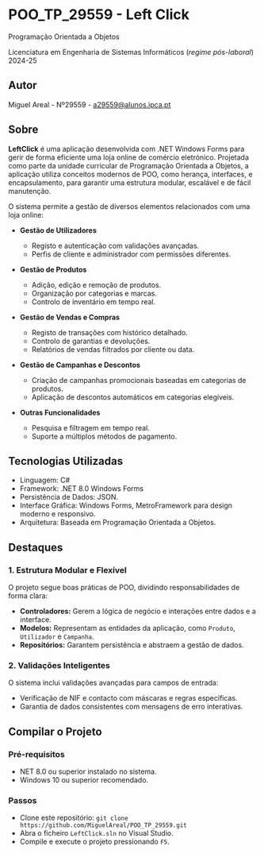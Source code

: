 
# POO_TP_29559 - Left Click

Programação Orientada a Objetos

Licenciatura em Engenharia de Sistemas Informáticos (*regime pós-laboral*) 2024-25

## Autor
Miguel Areal - Nº29559 - a29559@alunos.ipca.pt
## Sobre
**LeftClick** é uma aplicação desenvolvida com .NET Windows Forms para gerir de forma eficiente uma loja online de comércio eletrónico. Projetada como parte da unidade curricular de Programação Orientada a Objetos, a aplicação utiliza conceitos modernos de POO, como herança, interfaces, e encapsulamento, para garantir uma estrutura modular, escalável e de fácil manutenção.

O sistema permite a gestão de diversos elementos relacionados com uma loja online:

 - **Gestão de Utilizadores**
	 - Registo e autenticação com validações avançadas.
	 - Perfis de cliente e administrador com permissões diferentes.
 - **Gestão de Produtos**
	 - Adição, edição e remoção de produtos.
	 - Organização por categorias e marcas.
	 - Controlo de inventário em tempo real.
 - **Gestão de Vendas e Compras**
	 - Registo de transações com histórico detalhado.
	 - Controlo de garantias e devoluções.
	 - Relatórios de vendas filtrados por cliente ou data.
 - **Gestão de Campanhas e Descontos**
	 - Criação de campanhas promocionais baseadas em categorias de produtos.
	 - Aplicação de descontos automáticos em categorias elegíveis.
  
 - **Outras Funcionalidades**
	 - Pesquisa e filtragem em tempo real.
	 - Suporte a múltiplos métodos de pagamento.

## Tecnologias Utilizadas
 - Linguagem: C#
 - Framework: .NET 8.0 Windows Forms
 - Persistência de Dados: JSON.
 - Interface Gráfica: Windows Forms, MetroFramework para design moderno e responsivo.
 - Arquitetura: Baseada em Programação Orientada a Objetos.
 
## Destaques
### **1. Estrutura Modular e Flexível**
O projeto segue boas práticas de POO, dividindo responsabilidades de forma clara:
-   **Controladores:** Gerem a lógica de negócio e interações entre dados e a interface.
-   **Modelos:** Representam as entidades da aplicação, como `Produto`, `Utilizador` e `Campanha`.
-   **Repositórios:** Garantem persistência e abstraem a gestão de dados.

### **2. Validações Inteligentes**
O sistema inclui validações avançadas para campos de entrada:
-   Verificação de NIF e contacto com máscaras e regras específicas.
-   Garantia de dados consistentes com mensagens de erro interativas.

## Compilar o Projeto
### Pré-requisitos
 - NET 8.0 ou superior instalado no sistema.
 - Windows 10 ou superior recomendado.
### Passos
-   Clone este repositório:
     `git clone https://github.com/MiguelAreal/POO_TP_29559.git` 
-   Abra o ficheiro `LeftClick.sln` no Visual Studio.
-   Compile e execute o projeto pressionando `F5`.

